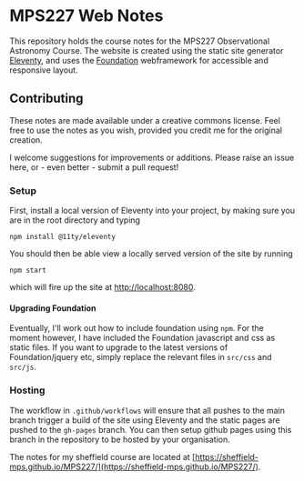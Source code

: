 # MPS227 Web Notes

This repository holds the course notes for the MPS227 Observational Astronomy Course. The website is created using the static site generator [Eleventy](https://www.11ty.dev), and uses the [Foundation](https://get.foundation/index.html) webframework for accessible and responsive layout. 

## Contributing
These notes are made available under a creative commons license. Feel free to use the notes as you wish, provided you credit me for the original creation.

I welcome suggestions for improvements or additions. Please raise an issue here, or - even better - submit a pull request!

### Setup
First, install a local version of Eleventy into your project, by making sure you are in the root directory and typing

```
npm install @11ty/eleventy
```

You should then be able view a locally served version of the site by running

```
npm start
```

which will fire up the site at [http://localhost:8080](http://localhost:8080).

#### Upgrading Foundation

Eventually, I'll work out how to include foundation using `npm`. For the moment however, I have included the Foundation javascript and css as static files. If you want to upgrade to the latest versions of Foundation/jquery etc, simply replace the relevant files in `src/css` and `src/js`.

### Hosting
The workflow in `.github/workflows` will ensure that all pushes to the main branch trigger a build
of the site using Eleventy and the static pages are pushed to the `gh-pages` branch. You can then setup github pages using this branch in the repository to be hosted by your organisation.

The notes for my sheffield course are located at [https://sheffield-mps.github.io/MPS227/](https://sheffield-mps.github.io/MPS227/).